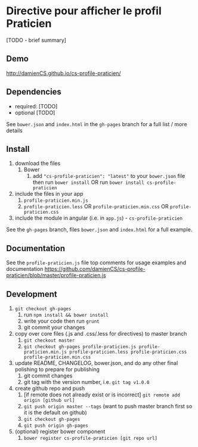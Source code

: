 # Directive pour afficher le profil Praticien

[TODO - brief summary]

## Demo
http://damienCS.github.io/cs-profile-praticien/

## Dependencies
- required:
	[TODO]
- optional
	[TODO]

See `bower.json` and `index.html` in the `gh-pages` branch for a full list / more details

## Install
1. download the files
	1. Bower
		1. add `"cs-profile-praticien": "latest"` to your `bower.json` file then run `bower install` OR run `bower install cs-profile-praticien`
2. include the files in your app
	1. `profile-praticien.min.js`
	2. `profile-praticien.less` OR `profile-praticien.min.css` OR `profile-praticien.css`
3. include the module in angular (i.e. in `app.js`) - `cs-profile-praticien`

See the `gh-pages` branch, files `bower.json` and `index.html` for a full example.


## Documentation
See the `profile-praticien.js` file top comments for usage examples and documentation
https://github.com/damienCS/cs-profile-praticien/blob/master/profile-praticien.js


## Development

1. `git checkout gh-pages`
	1. run `npm install && bower install`
	2. write your code then run `grunt`
	3. git commit your changes
2. copy over core files (.js and .css/.less for directives) to master branch
	1. `git checkout master`
	2. `git checkout gh-pages profile-praticien.js profile-praticien.min.js profile-praticien.less profile-praticien.css profile-praticien.min.css`
3. update README, CHANGELOG, bower.json, and do any other final polishing to prepare for publishing
	1. git commit changes
	2. git tag with the version number, i.e. `git tag v1.0.0`
4. create github repo and push
	1. [if remote does not already exist or is incorrect] `git remote add origin [github url]`
	2. `git push origin master --tags` (want to push master branch first so it is the default on github)
	3. `git checkout gh-pages`
	4. `git push origin gh-pages`
5. (optional) register bower component
	1. `bower register cs-profile-praticien [git repo url]`
